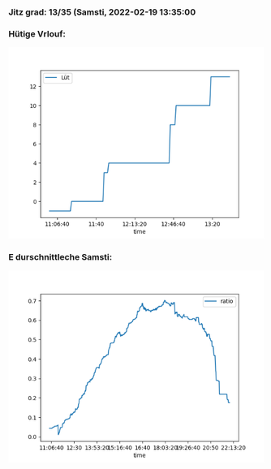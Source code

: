 ### Jitz grad: 13/35 (Samsti, 2022-02-19 13:35:00

### Hütige Vrlouf:
![Graph](Today.png)

### E durschnittleche Samsti:
![Graph](Samsti.png)